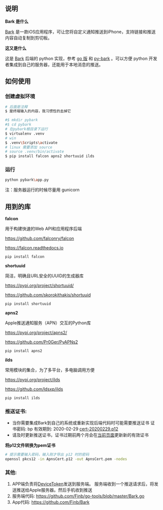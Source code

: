 ## 说明



**Bark 是什么**

[Bark](https://github.com/Finb/Bark) 是一款iOS应用程序，可让您将自定义通知推送到iPhone，支持链接和推送内容自动复制到剪切板。



**这又是什么**

这是 [Bark](https://github.com/Finb/Bark) 后端的 python 实现，参考 [go 版](https://github.com/Finb/bark-server) 和 [py-bark](https://github.com/billzhong/py-bark) 。可以方便 python 开发者集成到自己的服务器，还能用于本地消息的推送。



## 如何使用

### 创建虚拟环境

```sh
# 后面是注释
$ 是终端输入的内容，我习惯性的去掉它
```



```sh
#$ mkdir pybark
#$ cd pybark
# 在pybark根目录下运行
$ virtualenv .venv
# win
$ .venv\Scripts\activate
# linux 需要添加 source
# source .venv/bin/activate
$ pip install falcon apns2 shortuuid ilds
```



### 运行

```sh
python pybark\app.py
```



注：服务器运行的时候尽量用 gunicorn




## 用到的库



**falcon**

用于构建快速的Web API和应用程序后端

https://github.com/falconry/falcon

https://falcon.readthedocs.io

```
pip install falcon
```



**shortuuid**

简洁，明确且URL安全的UUID的生成器库

https://pypi.org/project/shortuuid/

https://github.com/skorokithakis/shortuuid

```
pip install shortuuid
```



**apns2**

Apple推送通知服务（APN）交互的Python库

https://pypi.org/project/apns2/

https://github.com/Pr0Ger/PyAPNs2

```
pip install apns2
```



**ilds**

常用模块的集合，为了多平台，多电脑调用方便

https://pypi.org/project/ilds

https://github.com/ldsxp/ilds

```sh
pip install ilds
```



### 推送证书:

- 当你需要集成Bark到自己的系统或重新实现后端代码时可能需要推送证书
  证书密码: bp
  有效期到: 2020-02-29
  [cert-20200229.p12](https://github.com/Finb/bark-server/releases/download/1.0.0/cert-20200229.p12)
- 请及时更新推送证书，证书过期前两个月会在[当前页面](https://day.app/2018/06/bark-server-document/)更新新的有效证书

**将p12文件转换为pem证书**

```sh
# 提示需要输入密码，输入刚才导出 p12 时的密码
openssl pkcs12 -in ApnsCert.p12 -out ApnsCert.pem -nodes
```



### 其他:

1. APP端负责将[DeviceToken](https://developer.apple.com/documentation/uikit/uiapplicationdelegate/1622958-application)发送到服务端。 
   服务端收到一个推送请求后，将发送推送给Apple服务器。然后手机收到推送
2. 服务端代码: <https://github.com/Finb/go-tools/blob/master/Bark.go>
3. App代码: <https://github.com/Finb/Bark>

